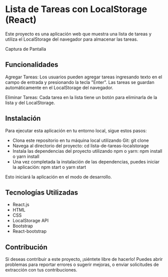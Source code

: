 # Lista de Tareas con LocalStorage (React)
Este proyecto es una aplicación web que muestra una lista de tareas y utiliza el LocalStorage del navegador para almacenar las tareas.

Captura de Pantalla

## Funcionalidades
Agregar Tareas: Los usuarios pueden agregar tareas ingresando texto en el campo de entrada y presionando la tecla "Enter". Las tareas se guardan automáticamente en el LocalStorage del navegador.

Eliminar Tareas: Cada tarea en la lista tiene un botón para eliminarla de la lista y del LocalStorage.

## Instalación
Para ejecutar esta aplicación en tu entorno local, sigue estos pasos:

- Clona este repositorio en tu máquina local utilizando Git: git clone <url-del-repositorio>
- Navega al directorio del proyecto: cd lista-de-tareas-localstorage
- Instala las dependencias del proyecto utilizando npm o yarn: npm install o yarn install
- Una vez completada la instalación de las dependencias, puedes iniciar la aplicación: npm start o yarn start


Esto iniciará la aplicación en el modo de desarrollo. 

## Tecnologías Utilizadas
- React.js
- HTML
- CSS
- LocalStorage API
- Bootstrap
- React-bootstrap


## Contribución
Si deseas contribuir a este proyecto, ¡siéntete libre de hacerlo! Puedes abrir problemas para reportar errores o sugerir mejoras, o enviar solicitudes de extracción con tus contribuciones.
